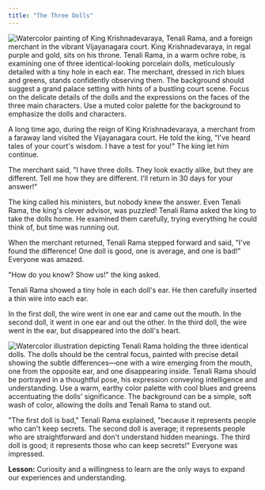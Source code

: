 ```yaml
---
title: "The Three Dolls"
---
```


![Watercolor painting of King Krishnadevaraya, Tenali Rama, and a foreign merchant in the vibrant Vijayanagara court.  King Krishnadevaraya, in regal purple and gold, sits on his throne. Tenali Rama, in a warm ochre robe, is examining one of three identical-looking porcelain dolls, meticulously detailed with a tiny hole in each ear. The merchant, dressed in rich blues and greens, stands confidently observing them.  The background should suggest a grand palace setting with hints of a bustling court scene. Focus on the delicate details of the dolls and the expressions on the faces of the three main characters. Use a muted color palette for the background to emphasize the dolls and characters.](/images/image_the-three-dolls0.png)


A long time ago, during the reign of King Krishnadevaraya, a merchant from a faraway land visited the Vijayanagara court. He told the king, "I've heard tales of your court's wisdom. I have a test for you!"  The king let him continue.

The merchant said, "I have three dolls. They look exactly alike, but they are different.  Tell me how they are different. I'll return in 30 days for your answer!" 

The king called his ministers, but nobody knew the answer.  Even Tenali Rama, the king's clever advisor, was puzzled! Tenali Rama asked the king to take the dolls home. He examined them carefully, trying everything he could think of, but time was running out.

When the merchant returned, Tenali Rama stepped forward and said, "I've found the difference! One doll is good, one is average, and one is bad!"  Everyone was amazed. 

"How do you know? Show us!" the king asked.

Tenali Rama showed a tiny hole in each doll's ear. He then carefully inserted a thin wire into each ear.

In the first doll, the wire went in one ear and came out the mouth. In the second doll, it went in one ear and out the other. In the third doll, the wire went in the ear, but disappeared into the doll's heart.

![Watercolor illustration depicting Tenali Rama holding the three identical dolls. The dolls should be the central focus, painted with precise detail showing the subtle differences—one with a wire emerging from the mouth, one from the opposite ear, and one disappearing inside. Tenali Rama should be portrayed in a thoughtful pose, his expression conveying intelligence and understanding. Use a warm, earthy color palette with cool blues and greens accentuating the dolls' significance. The background can be a simple, soft wash of color, allowing the dolls and Tenali Rama to stand out.](/images/image_the-three-dolls1.png)

"The first doll is bad," Tenali Rama explained, "because it represents people who can't keep secrets. The second doll is average; it represents people who are straightforward and don't understand hidden meanings. The third doll is good; it represents those who can keep secrets!" Everyone was impressed.

**Lesson:**  Curiosity and a willingness to learn are the only ways to expand our experiences and understanding.
